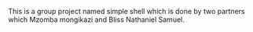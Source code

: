 This is a group project named simple shell which is done by two partners which Mzomba mongikazi and Bliss Nathaniel Samuel.